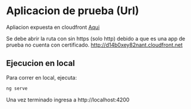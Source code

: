 # Aplicacion de prueba (Url)

Apliacion expuesta en cloudfront [Aqui](http://d14b0xey82nant.cloudfront.net) 

Se debe abrir la ruta con sin https (solo http) debido a que es una app de prueba no cuenta con certificado. http://d14b0xey82nant.cloudfront.net


## Ejecucion en local

Para correr en local, ejecuta:

```bash
ng serve
```

Una vez terminado ingresa a http://localhost:4200
